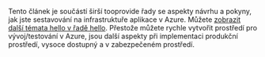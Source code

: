 Tento článek je součástí širší tooprovide řady se aspekty návrhu a pokyny, jak jste sestavování na infrastruktuře aplikace v Azure. Můžete [zobrazit další témata hello v řadě hello](#next-steps). Přestože můžete rychle vytvořit prostředí pro vývoj/testování v Azure, jsou další aspekty při implementaci produkční prostředí, vysoce dostupný a v zabezpečeném prostředí.

